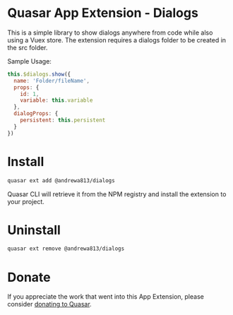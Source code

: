 Quasar App Extension - Dialogs
===

This is a simple library to show dialogs anywhere from code while also using a Vuex store.
The extension requires a dialogs folder to be created in the src folder.

Sample Usage:

```javascript
this.$dialogs.show({
  name: 'Folder/fileName',
  props: {
    id: 1,
    variable: this.variable
  },
  dialogProps: {
    persistent: this.persistent
  }
})
```

# Install
```bash
quasar ext add @andrewa813/dialogs
```
Quasar CLI will retrieve it from the NPM registry and install the extension to your project.

# Uninstall
```bash
quasar ext remove @andrewa813/dialogs
```

# Donate
If you appreciate the work that went into this App Extension, please consider [donating to Quasar](https://donate.quasar.dev).
